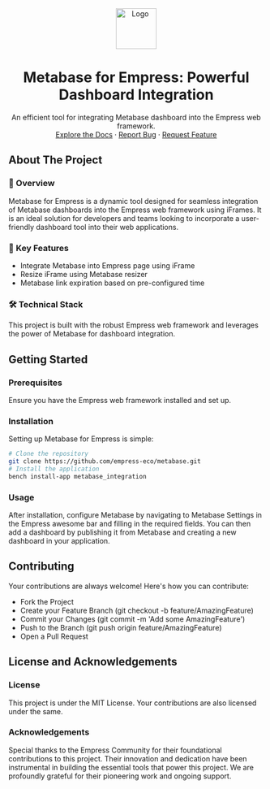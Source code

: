<div align="center">
<img src="https://grow.empress.eco/uploads/default/original/2X/1/1f1e1044d3864269d2a613577edb9763890422ab.png" alt="Logo" width="80" height="80">

<h1 align="center">Metabase for Empress: Powerful Dashboard Integration</h1>
<p align="center">
An efficient tool for integrating Metabase dashboard into the Empress web framework.
<br />
<a href="https://github.com/empress-eco/metabase">Explore the Docs</a>
·
<a href="https://github.com/empress-eco/metabase/issues">Report Bug</a>
·
<a href="https://github.com/empress-eco/metabase/issues">Request Feature</a>
</p>
</div>

## About The Project

### 📖 Overview
Metabase for Empress is a dynamic tool designed for seamless integration of Metabase dashboards into the Empress web framework using iFrames. It is an ideal solution for developers and teams looking to incorporate a user-friendly dashboard tool into their web applications.

### 🌟 Key Features
- Integrate Metabase into Empress page using iFrame
- Resize iFrame using Metabase resizer
- Metabase link expiration based on pre-configured time

### 🛠 Technical Stack
This project is built with the robust Empress web framework and leverages the power of Metabase for dashboard integration.

## Getting Started

### Prerequisites
Ensure you have the Empress web framework installed and set up.

### Installation
Setting up Metabase for Empress is simple:

```sh
# Clone the repository
git clone https://github.com/empress-eco/metabase.git
# Install the application
bench install-app metabase_integration
```

### Usage
After installation, configure Metabase by navigating to Metabase Settings in the Empress awesome bar and filling in the required fields. You can then add a dashboard by publishing it from Metabase and creating a new dashboard in your application.

## Contributing
Your contributions are always welcome! Here's how you can contribute:

- Fork the Project
- Create your Feature Branch (git checkout -b feature/AmazingFeature)
- Commit your Changes (git commit -m 'Add some AmazingFeature')
- Push to the Branch (git push origin feature/AmazingFeature)
- Open a Pull Request

## License and Acknowledgements

### License
This project is under the MIT License. Your contributions are also licensed under the same.

### Acknowledgements
Special thanks to the Empress Community for their foundational contributions to this project. Their innovation and dedication have been instrumental in building the essential tools that power this project. We are profoundly grateful for their pioneering work and ongoing support.